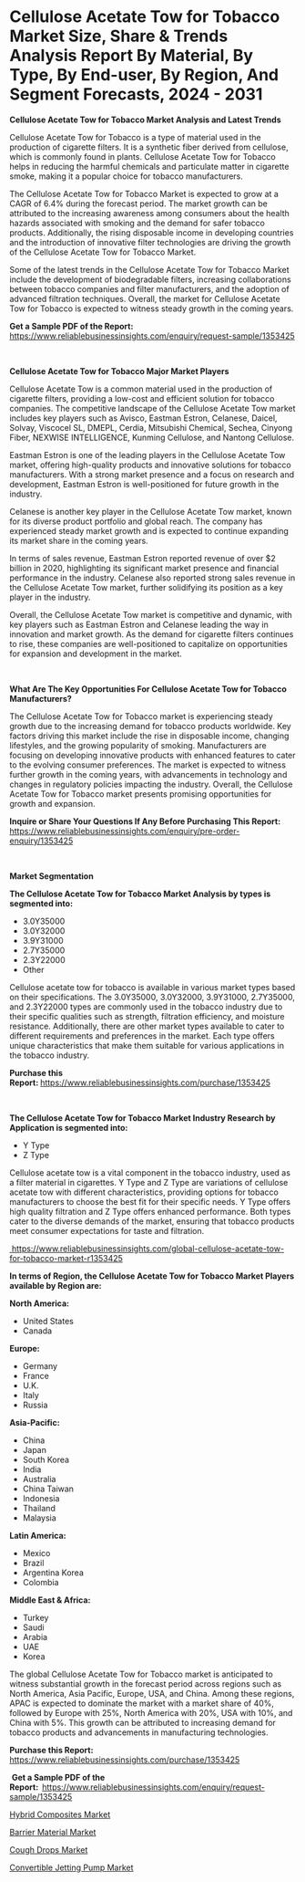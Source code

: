 <p><h1>Cellulose Acetate Tow for Tobacco Market Size, Share & Trends Analysis Report By Material, By Type, By End-user, By Region, And Segment Forecasts, 2024 - 2031</h1></p><p><strong>Cellulose Acetate Tow for Tobacco Market Analysis and Latest Trends</strong></p>
<p><p>Cellulose Acetate Tow for Tobacco is a type of material used in the production of cigarette filters. It is a synthetic fiber derived from cellulose, which is commonly found in plants. Cellulose Acetate Tow for Tobacco helps in reducing the harmful chemicals and particulate matter in cigarette smoke, making it a popular choice for tobacco manufacturers.</p><p>The Cellulose Acetate Tow for Tobacco Market is expected to grow at a CAGR of 6.4% during the forecast period. The market growth can be attributed to the increasing awareness among consumers about the health hazards associated with smoking and the demand for safer tobacco products. Additionally, the rising disposable income in developing countries and the introduction of innovative filter technologies are driving the growth of the Cellulose Acetate Tow for Tobacco Market.</p><p>Some of the latest trends in the Cellulose Acetate Tow for Tobacco Market include the development of biodegradable filters, increasing collaborations between tobacco companies and filter manufacturers, and the adoption of advanced filtration techniques. Overall, the market for Cellulose Acetate Tow for Tobacco is expected to witness steady growth in the coming years.</p></p>
<p><strong>Get a Sample PDF of the Report:&nbsp;</strong> <a href="https://www.reliablebusinessinsights.com/enquiry/request-sample/1353425">https://www.reliablebusinessinsights.com/enquiry/request-sample/1353425</a></p>
<p>&nbsp;</p>
<p><strong>Cellulose Acetate Tow for Tobacco Major Market Players</strong></p>
<p><p>Cellulose Acetate Tow is a common material used in the production of cigarette filters, providing a low-cost and efficient solution for tobacco companies. The competitive landscape of the Cellulose Acetate Tow market includes key players such as Avisco, Eastman Estron, Celanese, Daicel, Solvay, Viscocel SL, DMEPL, Cerdia, Mitsubishi Chemical, Sechea, Cinyong Fiber, NEXWISE INTELLIGENCE, Kunming Cellulose, and Nantong Cellulose.</p><p>Eastman Estron is one of the leading players in the Cellulose Acetate Tow market, offering high-quality products and innovative solutions for tobacco manufacturers. With a strong market presence and a focus on research and development, Eastman Estron is well-positioned for future growth in the industry.</p><p>Celanese is another key player in the Cellulose Acetate Tow market, known for its diverse product portfolio and global reach. The company has experienced steady market growth and is expected to continue expanding its market share in the coming years.</p><p>In terms of sales revenue, Eastman Estron reported revenue of over $2 billion in 2020, highlighting its significant market presence and financial performance in the industry. Celanese also reported strong sales revenue in the Cellulose Acetate Tow market, further solidifying its position as a key player in the industry.</p><p>Overall, the Cellulose Acetate Tow market is competitive and dynamic, with key players such as Eastman Estron and Celanese leading the way in innovation and market growth. As the demand for cigarette filters continues to rise, these companies are well-positioned to capitalize on opportunities for expansion and development in the market.</p></p>
<p>&nbsp;</p>
<p><strong>What Are The Key Opportunities For Cellulose Acetate Tow for Tobacco Manufacturers?</strong></p>
<p><p>The Cellulose Acetate Tow for Tobacco market is experiencing steady growth due to the increasing demand for tobacco products worldwide. Key factors driving this market include the rise in disposable income, changing lifestyles, and the growing popularity of smoking. Manufacturers are focusing on developing innovative products with enhanced features to cater to the evolving consumer preferences. The market is expected to witness further growth in the coming years, with advancements in technology and changes in regulatory policies impacting the industry. Overall, the Cellulose Acetate Tow for Tobacco market presents promising opportunities for growth and expansion.</p></p>
<p><strong>Inquire or Share Your Questions If Any Before Purchasing This Report:</strong> <a href="https://www.reliablebusinessinsights.com/enquiry/pre-order-enquiry/1353425">https://www.reliablebusinessinsights.com/enquiry/pre-order-enquiry/1353425</a></p>
<p>&nbsp;</p>
<p><strong>Market Segmentation</strong></p>
<p><strong>The Cellulose Acetate Tow for Tobacco Market Analysis by types is segmented into:</strong></p>
<p><ul><li>3.0Y35000</li><li>3.0Y32000</li><li>3.9Y31000</li><li>2.7Y35000</li><li>2.3Y22000</li><li>Other</li></ul></p>
<p><p>Cellulose acetate tow for tobacco is available in various market types based on their specifications. The 3.0Y35000, 3.0Y32000, 3.9Y31000, 2.7Y35000, and 2.3Y22000 types are commonly used in the tobacco industry due to their specific qualities such as strength, filtration efficiency, and moisture resistance. Additionally, there are other market types available to cater to different requirements and preferences in the market. Each type offers unique characteristics that make them suitable for various applications in the tobacco industry.</p></p>
<p><strong>Purchase this Report:&nbsp;</strong><a href="https://www.reliablebusinessinsights.com/purchase/1353425">https://www.reliablebusinessinsights.com/purchase/1353425</a></p>
<p>&nbsp;</p>
<p><strong>The Cellulose Acetate Tow for Tobacco Market Industry Research by Application is segmented into:</strong></p>
<p><ul><li>Y Type</li><li>Z Type</li></ul></p>
<p><p>Cellulose acetate tow is a vital component in the tobacco industry, used as a filter material in cigarettes. Y Type and Z Type are variations of cellulose acetate tow with different characteristics, providing options for tobacco manufacturers to choose the best fit for their specific needs. Y Type offers high quality filtration and Z Type offers enhanced performance. Both types cater to the diverse demands of the market, ensuring that tobacco products meet consumer expectations for taste and filtration.</p></p>
<p><a href="https://www.reliablebusinessinsights.com/global-cellulose-acetate-tow-for-tobacco-market-r1353425">&nbsp;https://www.reliablebusinessinsights.com/global-cellulose-acetate-tow-for-tobacco-market-r1353425</a></p>
<p><strong>In terms of Region, the Cellulose Acetate Tow for Tobacco Market Players available by Region are:</strong></p>
<p>
    <p> <strong> North America: </strong>
        <ul>
            <li>United States</li>
            <li>Canada</li>
        </ul>
        </p> 
    <p> <strong> Europe: </strong>
        <ul>
            <li>Germany</li>
            <li>France</li>
            <li>U.K.</li>
            <li>Italy</li>
            <li>Russia</li>
        </ul>
        </p> 
    <p> <strong> Asia-Pacific: </strong>
        <ul>
            <li>China</li>
            <li>Japan</li>
            <li>South Korea</li>
            <li>India</li>
            <li>Australia</li>
            <li>China Taiwan</li>
            <li>Indonesia</li>
            <li>Thailand</li>
            <li>Malaysia</li>
        </ul>
        </p> 
    <p> <strong> Latin America: </strong>
        <ul>
            <li>Mexico</li>
            <li>Brazil</li>
            <li>Argentina Korea</li>
            <li>Colombia</li>
        </ul>
        </p> 
    <p> <strong> Middle East & Africa: </strong>
        <ul>
            <li>Turkey</li>
            <li>Saudi</li>
            <li>Arabia</li>
            <li>UAE</li>
            <li>Korea</li>
        </ul>
    </p>
    </p>
<p><p>The global Cellulose Acetate Tow for Tobacco market is anticipated to witness substantial growth in the forecast period across regions such as North America, Asia Pacific, Europe, USA, and China. Among these regions, APAC is expected to dominate the market with a market share of 40%, followed by Europe with 25%, North America with 20%, USA with 10%, and China with 5%. This growth can be attributed to increasing demand for tobacco products and advancements in manufacturing technologies.</p></p>
<p><strong>Purchase this Report: </strong><a href="https://www.reliablebusinessinsights.com/purchase/1353425">https://www.reliablebusinessinsights.com/purchase/1353425</a></p>
<p>&nbsp;<strong>Get a Sample PDF of the Report:&nbsp;&nbsp;</strong><a href="https://www.reliablebusinessinsights.com/enquiry/request-sample/1353425">https://www.reliablebusinessinsights.com/enquiry/request-sample/1353425</a></p>
<p><strong></strong></p>
<p><p><a href="https://medium.com/@charlesporter2662/hybrid-composites-market-a-global-and-regional-analysis-2024-2031-55ac23a67094">Hybrid Composites Market</a></p><p><a href="https://medium.com/@marisolking1/barrier-material-market-global-market-insights-and-sales-trends-2024-to-2031-66427e7381c8">Barrier Material Market</a></p><p><a href="https://issuu.com/reportprime-2/docs/cough-drops-market-size-2030.pptx">Cough Drops Market</a></p><p><a href="https://github.com/mharielmesa/Market-Research-Report-List-4/blob/main/convertible-jetting-pump-market.md">Convertible Jetting Pump Market</a></p></p>
